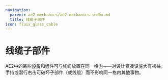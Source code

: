 ```yaml
---
navigation:
  parent: ae2-mechanics/ae2-mechanics-index.md
  title: 线缆子部件
icon: fluix_glass_cable
---
```


# 线缆子部件

<GameScene zoom="4" background="transparent">
  <ImportStructure src="../assets/assemblies/subparts_demonstration.snbt" />
  <IsometricCamera yaw="195" pitch="30" />
</GameScene>

AE2中的某些[设备](devices.md)和组件可与线缆放置在同一格内——对设计紧凑设施大有裨益。手持<ItemLink id="certus_quartz_wrench" />或<ItemLink id="network_tool" />潜行右击可破坏子部件（或线缆）而不影响同一格内其他事物。
